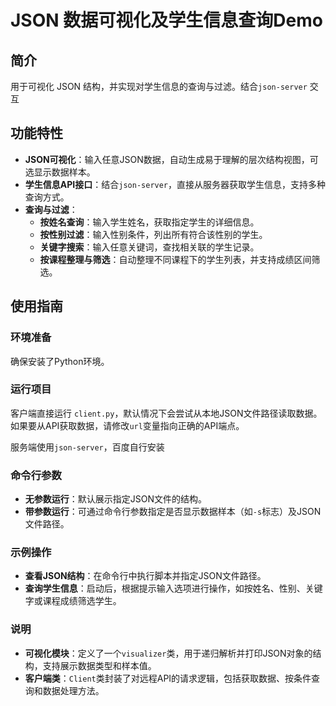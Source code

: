 # JSON 数据可视化及学生信息查询Demo

## 简介

用于可视化 JSON 结构，并实现对学生信息的查询与过滤。结合`json-server` 交互
## 功能特性

- **JSON可视化**：输入任意JSON数据，自动生成易于理解的层次结构视图，可选显示数据样本。
- **学生信息API接口**：结合`json-server`，直接从服务器获取学生信息，支持多种查询方式。
- **查询与过滤**：
  - **按姓名查询**：输入学生姓名，获取指定学生的详细信息。
  - **按性别过滤**：输入性别条件，列出所有符合该性别的学生。
  - **关键字搜索**：输入任意关键词，查找相关联的学生记录。
  - **按课程整理与筛选**：自动整理不同课程下的学生列表，并支持成绩区间筛选。
  
## 使用指南

### 环境准备

确保安装了Python环境。

### 运行项目

客户端直接运行 `client.py`，默认情况下会尝试从本地JSON文件路径读取数据。如果要从API获取数据，请修改`url`变量指向正确的API端点。

服务端使用`json-server`，百度自行安装
### 命令行参数

- **无参数运行**：默认展示指定JSON文件的结构。
- **带参数运行**：可通过命令行参数指定是否显示数据样本（如`-s`标志）及JSON文件路径。

### 示例操作

- **查看JSON结构**：在命令行中执行脚本并指定JSON文件路径。
- **查询学生信息**：启动后，根据提示输入选项进行操作，如按姓名、性别、关键字或课程成绩筛选学生。

### 说明

- **可视化模块**：定义了一个`visualizer`类，用于递归解析并打印JSON对象的结构，支持展示数据类型和样本值。
- **客户端类**：`Client`类封装了对远程API的请求逻辑，包括获取数据、按条件查询和数据处理方法。
